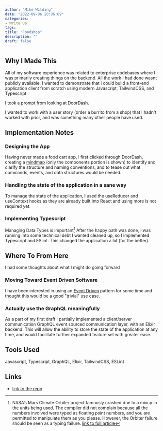 ```yaml
---
author: "Mike Wilding"
date: "2022-09-06 20:06:09"
categories:
- Write Up
tags:
title: "Foodshop"
description: ""
draft: false
---
```




## Why I Made This

All of my software experience was related to enterprise codebases where I was primarily creating things on the backend. 
All the work I had done wasnt publicly available. I wanted to demonstrate that I could build a front-end application client from scratch using modern Javascript, TailwindCSS, and Typescript.

I took a prompt from looking at DoorDash.

I wanted to work with a user story (order a burrito from a shop) that I hadn't worked with prior, and was something many other people have used.

## Implementation Notes

### Designing the App

Having never made a food cart app, I first clicked through DoorDash, creating a [mindmap](/images/portfolio/BurritoComponents.jpg)  (only the components portion is shown) to identify and clarify the structure and naming conventions, and to tease out what commands, events, and data structures would be needed.

### Handling the state of the application in a sane way

To manage the state of the application, I used the useReducer and useContext hooks as they are already built into React and using more is not required yet.

### Implementing Typescript

Managing Data Types is important[^1]
After the happy path was done, I was running into some technical debt I wanted cleaned up, so I implemented Typescript and ESlint.  This changed the application a lot (for the better).


## Where To From Here 

I had some thoughts about what I might do going forward

### Moving Toward Event Driven Software

I have been interested in using an [Event Driven](https://en.wikipedia.org/wiki/Event-driven_architecture) pattern for some time and thought this would be a good "trivial" use case.

### Actually use the GraphQL meaningfully

As a part of my first draft I partially implemented a client/server communication  GraphQL  event sourced communication layer, with an Elixir backend.  This will allow the ability to store the state of the application at any time, and would facilitate further expanded feature set with greater ease.

## Tools Used

Javascript, Typescript, GraphQL, Elixir, TailwindCSS, ESLint
[^1]:  NASA’s Mars Climate Orbiter project famously crashed due to a mixup in the units being used. The compiler did not complain because all the numbers involved were typed as floating point numbers, and you are permitted to manipulate them as you please. However, the Orbiter failure should be seen as a typing failure. [link to full article](https://academiccomputing.wordpress.com/2013/10/17/the-importance-of-types/) 

##  Links
- [link to the repo](https://github.com/umamiMike/burrito-demo)